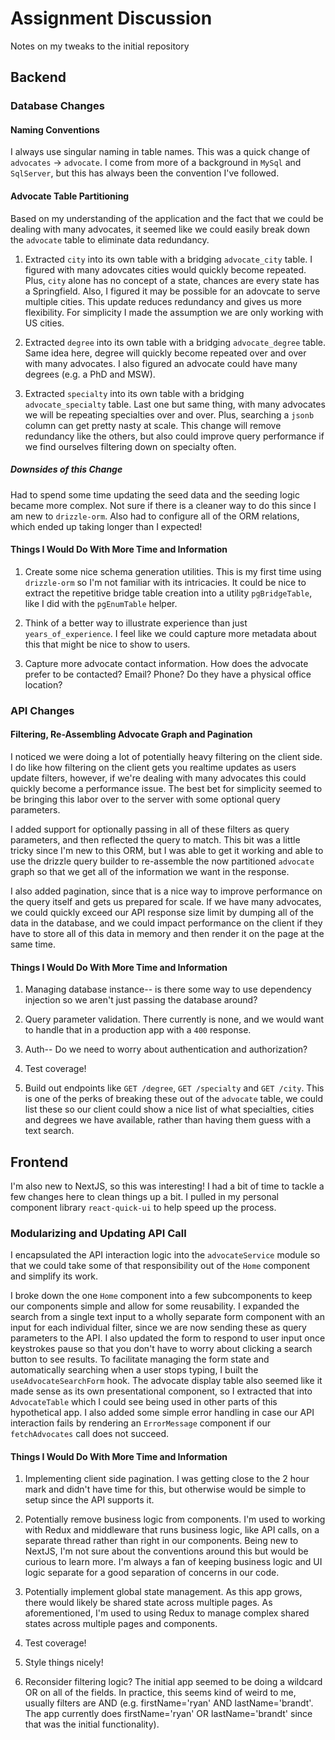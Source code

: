 # Assignment Discussion

Notes on my tweaks to the initial repository

## Backend

### Database Changes

#### Naming Conventions

I always use singular naming in table names. This was a quick change of `advocates` -> `advocate`. I come from more of a background in `MySql` and `SqlServer`, but this has always been the convention I've followed.

#### Advocate Table Partitioning

Based on my understanding of the application and the fact that we could be dealing with many advocates, it seemed like we could easily break down the `advocate` table to eliminate data redundancy.

1. Extracted `city` into its own table with a bridging `advocate_city` table. I figured with many adovcates cities would quickly become repeated. Plus, `city` alone has no concept of a state, chances are every state has a Springfield. Also, I figured it may be possible for an adovcate to serve multiple cities. This update reduces redundancy and gives us more flexibility. For simplicity I made the assumption we are only working with US cities.

2. Extracted `degree` into its own table with a bridging `advocate_degree` table. Same idea here, degree will quickly become repeated over and over with many advocates. I also figured an advocate could have many degrees (e.g. a PhD and MSW).

3. Extracted `specialty` into its own table with a bridging `advocate_specialty` table. Last one but same thing, with many advocates we will be repeating specialties over and over. Plus, searching a `jsonb` column can get pretty nasty at scale. This change will remove redundancy like the others, but also could improve query performance if we find ourselves filtering down on specialty often.

##### Downsides of this Change

Had to spend some time updating the seed data and the seeding logic became more complex. Not sure if there is a cleaner way to do this since I am new to `drizzle-orm`. Also had to configure all of the ORM relations, which ended up taking longer than I expected!

#### Things I Would Do With More Time and Information

1. Create some nice schema generation utilities. This is my first time using `drizzle-orm` so I'm not familiar with its intricacies. It could be nice to extract the repetitive bridge table creation into a utility `pgBridgeTable`, like I did with the `pgEnumTable` helper.

2. Think of a better way to illustrate experience than just `years_of_experience`. I feel like we could capture more metadata about this that might be nice to show to users.

3. Capture more advocate contact information. How does the advocate prefer to be contacted? Email? Phone? Do they have a physical office location?

### API Changes

#### Filtering, Re-Assembling Advocate Graph and Pagination

I noticed we were doing a lot of potentially heavy filtering on the client side. I do like how filtering on the client gets you realtime updates as users update filters, however, if we're dealing with many advocates this could quickly become a performance issue. The best bet for simplicity seemed to be bringing this labor over to the server with some optional query parameters.

I added support for optionally passing in all of these filters as query parameters, and then reflected the query to match. This bit was a little tricky since I'm new to this ORM, but I was able to get it working and able to use the drizzle query builder to re-assemble the now partitioned `advocate` graph so that we get all of the information we want in the response.

I also added pagination, since that is a nice way to improve performance on the query itself and gets us prepared for scale. If we have many advocates, we could quickly exceed our API response size limit by dumping all of the data in the database, and we could impact performance on the client if they have to store all of this data in memory and then render it on the page at the same time.

#### Things I Would Do With More Time and Information

1. Managing database instance-- is there some way to use dependency injection so we aren't just passing the database around?

2. Query parameter validation. There currently is none, and we would want to handle that in a production app with a `400` response.

3. Auth-- Do we need to worry about authentication and authorization?

4. Test coverage!

5. Build out endpoints like `GET /degree`, `GET /specialty` and `GET /city`. This is one of the perks of breaking these out of the `advocate` table, we could list these so our client could show a nice list of what specialties, cities and degrees we have available, rather than having them guess with a text search.

## Frontend

I'm also new to NextJS, so this was interesting! I had a bit of time to tackle a few changes here to clean things up a bit. I pulled in my personal component library `react-quick-ui` to help speed up the process.

### Modularizing and Updating API Call

I encapsulated the API interaction logic into the `advocateService` module so that we could take some of that responsibility out of the `Home` component and simplify its work.

I broke down the one `Home` component into a few subcomponents to keep our components simple and allow for some reusability. I expanded the search from a single text input to a wholly separate form component with an input for each individual filter, since we are now sending these as query parameters to the API. I also updated the form to respond to user input once keystrokes pause so that you don't have to worry about clicking a search button to see results. To facilitate managing the form state and automatically searching when a user stops typing, I built the `useAdvocateSearchForm` hook. The advocate display table also seemed like it made sense as its own presentational component, so I extracted that into `AdvocateTable` which I could see being used in other parts of this hypothetical app. I also added some simple error handling in case our API interaction fails by rendering an `ErrorMessage` component if our `fetchAdvocates` call does not succeed.

#### Things I Would Do With More Time and Information

1. Implementing client side pagination. I was getting close to the 2 hour mark and didn't have time for this, but otherwise would be simple to setup since the API supports it.

2. Potentially remove business logic from components. I'm used to working with Redux and middleware that runs business logic, like API calls, on a separate thread rather than right in our components. Being new to NextJS, I'm not sure about the conventions around this but would be curious to learn more. I'm always a fan of keeping business logic and UI logic separate for a good separation of concerns in our code.

3. Potentially implement global state management. As this app grows, there would likely be shared state across multiple pages. As aforementioned, I'm used to using Redux to manage complex shared states across multiple pages and components.

4. Test coverage!

5. Style things nicely!

6. Reconsider filtering logic? The initial app seemed to be doing a wildcard OR on all of the fields. In practice, this seems kind of weird to me, usually filters are AND (e.g. firstName='ryan' AND lastName='brandt'. The app currently does firstName='ryan' OR lastName='brandt' since that was the initial functionality).
